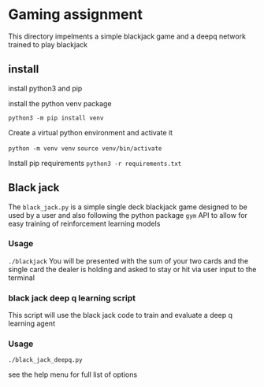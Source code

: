 # Gaming assignment
This directory impelments a simple blackjack game and a deepq network trained to play blackjack 

## install
install python3 and pip

install the python venv package

`python3 -m pip install venv`

Create a virtual python environment and activate it 

`python -m venv venv`
`source venv/bin/activate`

Install pip requirements 
`python3 -r requirements.txt`

## Black jack
The `black_jack.py` is a simple single deck blackjack game designed to be used by a user and also following the python package `gym` API to allow for easy training of reinforcement learning models

### Usage
`./blackjack`
You will be presented with the sum of your two cards and the single card the dealer is holding and asked to stay or hit via user input to the terminal

### black jack deep q learning script
This script will use the black jack code to train and evaluate a deep q learning agent
### Usage
`./black_jack_deepq.py`

see the help menu for full list of options

